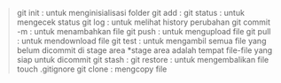 > git init : untuk menginisialisasi folder
> git add : 
> git status : untuk mengecek status
> git log : untuk melihat history perubahan
> git commit -m : untuk menambahkan file
> git push : untuk mengupload file
> git pull : untuk mendownload file
> git test : untuk mengambil semua file yang belum dicommit di stage area
*stage area adalah tempat file-file yang siap untuk dicommit
> git stash :
> git restore : untuk mengembalikan file
> touch .gitignore
> git clone : mengcopy file